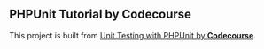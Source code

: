 ## PHPUnit Tutorial by Codecourse
This project is built from [Unit Testing with PHPUnit by **Codecourse**](https://www.youtube.com/playlist?list=PLfdtiltiRHWGXSggf05W-pJbD47-_d8bJ).